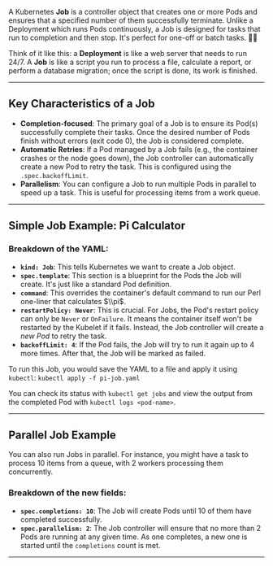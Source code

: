 A Kubernetes **Job** is a controller object that creates one or more Pods and ensures that a specified number of them successfully terminate. Unlike a Deployment which runs Pods continuously, a Job is designed for tasks that run to completion and then stop. It's perfect for one-off or batch tasks. 👨‍💻

Think of it like this: a **Deployment** is like a web server that needs to run 24/7. A **Job** is like a script you run to process a file, calculate a report, or perform a database migration; once the script is done, its work is finished.

-----

## Key Characteristics of a Job

  * **Completion-focused**: The primary goal of a Job is to ensure its Pod(s) successfully complete their tasks. Once the desired number of Pods finish without errors (exit code 0), the Job is considered complete.
  * **Automatic Retries**: If a Pod managed by a Job fails (e.g., the container crashes or the node goes down), the Job controller can automatically create a new Pod to retry the task. This is configured using the `.spec.backoffLimit`.
  * **Parallelism**: You can configure a Job to run multiple Pods in parallel to speed up a task. This is useful for processing items from a work queue.

-----

## Simple Job Example: Pi Calculator

### Breakdown of the YAML:

  * **`kind: Job`**: This tells Kubernetes we want to create a Job object.
  * **`spec.template`**: This section is a blueprint for the Pods the Job will create. It's just like a standard Pod definition.
  * **`command`**: This overrides the container's default command to run our Perl one-liner that calculates $\\pi$.
  * **`restartPolicy: Never`**: This is crucial. For Jobs, the Pod's restart policy can only be `Never` or `OnFailure`. It means the container itself won't be restarted by the Kubelet if it fails. Instead, the Job controller will create a *new Pod* to retry the task.
  * **`backoffLimit: 4`**: If the Pod fails, the Job will try to run it again up to 4 more times. After that, the Job will be marked as failed.

To run this Job, you would save the YAML to a file and apply it using `kubectl`:
`kubectl apply -f pi-job.yaml`

You can check its status with `kubectl get jobs` and view the output from the completed Pod with `kubectl logs <pod-name>`.

-----

## Parallel Job Example

You can also run Jobs in parallel. For instance, you might have a task to process 10 items from a queue, with 2 workers processing them concurrently.


### Breakdown of the new fields:

  * **`spec.completions: 10`**: The Job will create Pods until 10 of them have completed successfully.
  * **`spec.parallelism: 2`**: The Job controller will ensure that no more than 2 Pods are running at any given time. As one completes, a new one is started until the `completions` count is met.

-----

